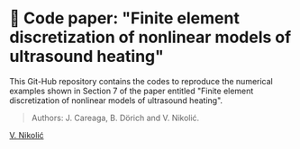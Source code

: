 # 📌 Code paper: "Finite element discretization of nonlinear models of ultrasound heating"

This Git-Hub repository contains the codes to reproduce the numerical examples shown in Section 7 of the paper entitled "Finite element discretization of nonlinear models of ultrasound heating".

> Authors: J. Careaga, B. Dörich and V. Nikolić.

[V. Nikolić](https://vanjanikolic.net/)
